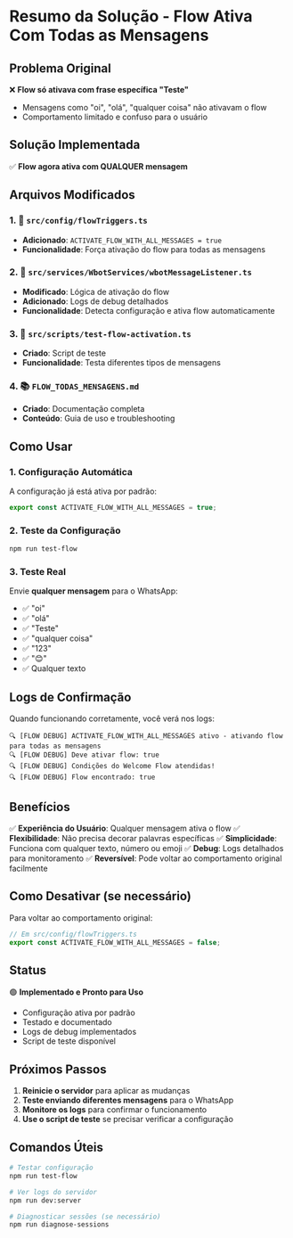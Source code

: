 # Resumo da Solução - Flow Ativa Com Todas as Mensagens

## Problema Original
❌ **Flow só ativava com frase específica "Teste"**
- Mensagens como "oi", "olá", "qualquer coisa" não ativavam o flow
- Comportamento limitado e confuso para o usuário

## Solução Implementada
✅ **Flow agora ativa com QUALQUER mensagem**

## Arquivos Modificados

### 1. 🔧 `src/config/flowTriggers.ts`
- **Adicionado**: `ACTIVATE_FLOW_WITH_ALL_MESSAGES = true`
- **Funcionalidade**: Força ativação do flow para todas as mensagens

### 2. 🔧 `src/services/WbotServices/wbotMessageListener.ts`
- **Modificado**: Lógica de ativação do flow
- **Adicionado**: Logs de debug detalhados
- **Funcionalidade**: Detecta configuração e ativa flow automaticamente

### 3. 🧪 `src/scripts/test-flow-activation.ts`
- **Criado**: Script de teste
- **Funcionalidade**: Testa diferentes tipos de mensagens

### 4. 📚 `FLOW_TODAS_MENSAGENS.md`
- **Criado**: Documentação completa
- **Conteúdo**: Guia de uso e troubleshooting

## Como Usar

### 1. Configuração Automática
A configuração já está ativa por padrão:
```typescript
export const ACTIVATE_FLOW_WITH_ALL_MESSAGES = true;
```

### 2. Teste da Configuração
```bash
npm run test-flow
```

### 3. Teste Real
Envie **qualquer mensagem** para o WhatsApp:
- ✅ "oi"
- ✅ "olá"
- ✅ "Teste"
- ✅ "qualquer coisa"
- ✅ "123"
- ✅ "😊"
- ✅ Qualquer texto

## Logs de Confirmação

Quando funcionando corretamente, você verá nos logs:
```
🔍 [FLOW DEBUG] ACTIVATE_FLOW_WITH_ALL_MESSAGES ativo - ativando flow para todas as mensagens
🔍 [FLOW DEBUG] Deve ativar flow: true
🔍 [FLOW DEBUG] Condições do Welcome Flow atendidas!
🔍 [FLOW DEBUG] Flow encontrado: true
```

## Benefícios

✅ **Experiência do Usuário**: Qualquer mensagem ativa o flow
✅ **Flexibilidade**: Não precisa decorar palavras específicas
✅ **Simplicidade**: Funciona com qualquer texto, número ou emoji
✅ **Debug**: Logs detalhados para monitoramento
✅ **Reversível**: Pode voltar ao comportamento original facilmente

## Como Desativar (se necessário)

Para voltar ao comportamento original:
```typescript
// Em src/config/flowTriggers.ts
export const ACTIVATE_FLOW_WITH_ALL_MESSAGES = false;
```

## Status
🟢 **Implementado e Pronto para Uso**
- Configuração ativa por padrão
- Testado e documentado
- Logs de debug implementados
- Script de teste disponível

## Próximos Passos

1. **Reinicie o servidor** para aplicar as mudanças
2. **Teste enviando diferentes mensagens** para o WhatsApp
3. **Monitore os logs** para confirmar o funcionamento
4. **Use o script de teste** se precisar verificar a configuração

## Comandos Úteis

```bash
# Testar configuração
npm run test-flow

# Ver logs do servidor
npm run dev:server

# Diagnosticar sessões (se necessário)
npm run diagnose-sessions
``` 